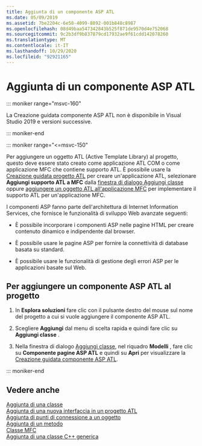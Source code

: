 ```yaml
---
title: Aggiunta di un componente ASP ATL
ms.date: 05/09/2019
ms.assetid: 7be2204c-6e58-4099-8892-001b848c8987
ms.openlocfilehash: 08d49baa547342843b525f871de9570d4e752068
ms.sourcegitcommit: 9c2b3df9b837879cd17932ae9f61cdd142078260
ms.translationtype: MT
ms.contentlocale: it-IT
ms.lasthandoff: 10/29/2020
ms.locfileid: "92921165"
---
```

# <a name="adding-an-atl-active-server-page-component"></a>Aggiunta di un componente ASP ATL

::: moniker range="msvc-160"

La Creazione guidata componente ASP ATL non è disponibile in Visual Studio 2019 e versioni successive.

::: moniker-end

::: moniker range="<=msvc-150"

Per aggiungere un oggetto ATL (Active Template Library) al progetto, questo deve essere stato creato come applicazione ATL COM o come applicazione MFC che contiene supporto ATL. È possibile usare la [Creazione guidata progetto ATL](../../atl/reference/atl-project-wizard.md) per creare un'applicazione ATL, selezionare **Aggiungi supporto ATL a MFC** dalla [finestra di dialogo Aggiungi classe](../../ide/adding-a-class-visual-cpp.md#add-class-dialog-box) oppure [aggiungere un oggetto ATL all'applicazione MFC](../../mfc/reference/adding-atl-support-to-your-mfc-project.md) per implementare il supporto ATL per un'applicazione MFC.

I componenti ASP fanno parte dell'architettura di Internet Information Services, che fornisce le funzionalità di sviluppo Web avanzate seguenti:

- È possibile incorporare i componenti ASP nelle pagine HTML per creare contenuto dinamico e indipendente dal browser.

- È possibile usare le pagine ASP per fornire la connettività di database basata su standard.

- È possibile usare le funzionalità di gestione degli errori ASP per le applicazioni basate sul Web.

## <a name="to-add-an-atl-active-server-pages-component-to-your-project"></a>Per aggiungere un componente ASP ATL al progetto

1. In **Esplora soluzioni** fare clic con il pulsante destro del mouse sul nome del progetto a cui si vuole aggiungere il componente ASP ATL.

1. Scegliere **Aggiungi** dal menu di scelta rapida e quindi fare clic su **Aggiungi classe** .

1. Nella finestra di dialogo [Aggiungi classe](../../ide/adding-a-class-visual-cpp.md#add-class-dialog-box), nel riquadro **Modelli** , fare clic su **Componente pagine ASP ATL** e quindi su **Apri** per visualizzare la [Creazione guidata componente ASP ATL](../../atl/reference/atl-active-server-page-component-wizard.md).

::: moniker-end

## <a name="see-also"></a>Vedere anche

[Aggiunta di una classe](../../ide/adding-a-class-visual-cpp.md)<br/>
[Aggiunta di una nuova interfaccia in un progetto ATL](../../atl/reference/adding-a-new-interface-in-an-atl-project.md)<br/>
[Aggiunta di punti di connessione a un oggetto](../../atl/adding-connection-points-to-an-object.md)<br/>
[Aggiunta di un metodo](../../ide/adding-a-method-visual-cpp.md)<br/>
[Classe MFC](../../mfc/reference/adding-an-mfc-class.md)<br/>
[Aggiunta di una classe C++ generica](../../ide/adding-a-generic-cpp-class.md)
